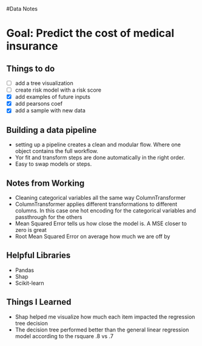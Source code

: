 #Data Notes
<h1> Goal: Predict the cost of medical insurance </h1>

<h2>Things to do</h2>

- [ ] add a tree visualization
- [ ] create risk model with a risk score 
- [x] add examples of future inputs 
- [x] add pearsons coef
- [x] add a sample with new data

<h2>Building a data pipeline</h2>
<ul>
    <li>setting up a pipeline creates a clean and modular flow. Where one object contains the full workflow.</li>
    <li>Yor fit and transform steps are done automatically in the right order.</li>
    <li>Easy to swap models or steps.</li>
</ul>

<h2>Notes from Working</h2>
<ul>
    <li>Cleaning categorical variables all the same way ColumnTransformer </li>
        <li>ColumnTransformer applies different transformations to different columns. In this case one hot encoding for the categorical variables and passthrough for the others </li>
    <li>Mean Squared Error tells us how close the model is. A MSE closer to zero is great</li>
    <li>Root Mean Squared Error on average how much we are off by</li>
</ul>

<h2>Helpful Libraries</h2>
<ul>
    <li>Pandas</li>
    <li>Shap</li>
    <li>Scikit-learn</li>
</ul>

<h2>Things I Learned</h2>
<ul>
    <li>Shap helped me visualize how much each item impacted the regression tree decision</li>
    <li>The decision tree performed better than the general linear regression model according to the rsquare .8 vs .7</li>
</ul>

